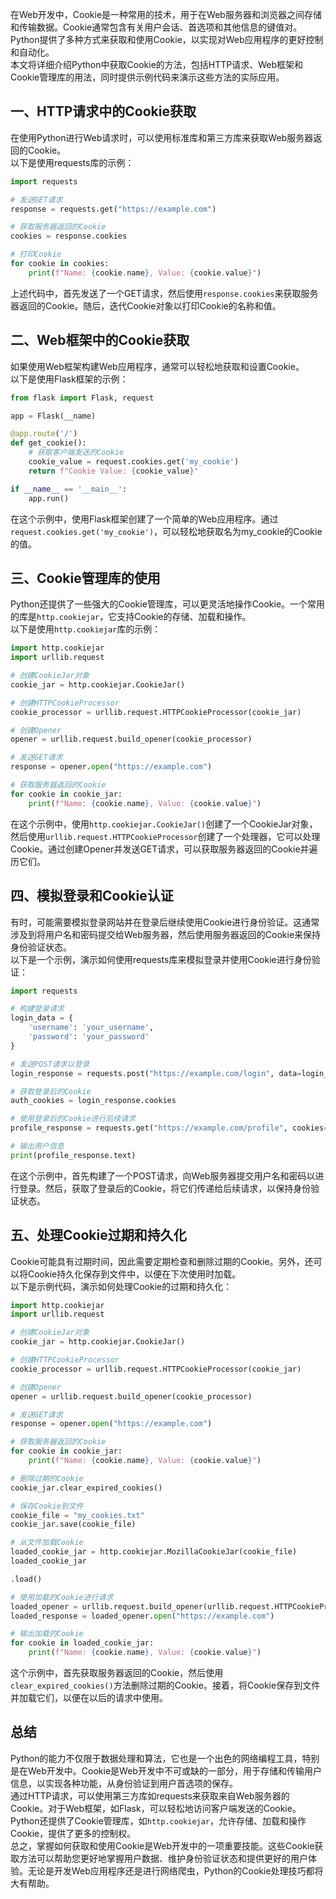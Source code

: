 在Web开发中，Cookie是一种常用的技术，用于在Web服务器和浏览器之间存储和传输数据。Cookie通常包含有关用户会话、首选项和其他信息的键值对。Python提供了多种方式来获取和使用Cookie，以实现对Web应用程序的更好控制和自动化。<br />本文将详细介绍Python中获取Cookie的方法，包括HTTP请求、Web框架和Cookie管理库的用法，同时提供示例代码来演示这些方法的实际应用。

## 一、HTTP请求中的Cookie获取
在使用Python进行Web请求时，可以使用标准库和第三方库来获取Web服务器返回的Cookie。<br />以下是使用requests库的示例：
```python
import requests

# 发送GET请求
response = requests.get("https://example.com")

# 获取服务器返回的Cookie
cookies = response.cookies

# 打印Cookie
for cookie in cookies:
    print(f"Name: {cookie.name}, Value: {cookie.value}")
```
上述代码中，首先发送了一个GET请求，然后使用`response.cookies`来获取服务器返回的Cookie。随后，迭代Cookie对象以打印Cookie的名称和值。

## 二、Web框架中的Cookie获取
如果使用Web框架构建Web应用程序，通常可以轻松地获取和设置Cookie。<br />以下是使用Flask框架的示例：
```python
from flask import Flask, request

app = Flask(__name)

@app.route('/')
def get_cookie():
    # 获取客户端发送的Cookie
    cookie_value = request.cookies.get('my_cookie')
    return f"Cookie Value: {cookie_value}"

if __name__ == '__main__':
    app.run()
```
在这个示例中，使用Flask框架创建了一个简单的Web应用程序。通过`request.cookies.get('my_cookie')`，可以轻松地获取名为my_cookie的Cookie的值。

## 三、Cookie管理库的使用
Python还提供了一些强大的Cookie管理库，可以更灵活地操作Cookie。一个常用的库是`http.cookiejar`，它支持Cookie的存储、加载和操作。<br />以下是使用`http.cookiejar`库的示例：
```python
import http.cookiejar
import urllib.request

# 创建CookieJar对象
cookie_jar = http.cookiejar.CookieJar()

# 创建HTTPCookieProcessor
cookie_processor = urllib.request.HTTPCookieProcessor(cookie_jar)

# 创建Opener
opener = urllib.request.build_opener(cookie_processor)

# 发送GET请求
response = opener.open("https://example.com")

# 获取服务器返回的Cookie
for cookie in cookie_jar:
    print(f"Name: {cookie.name}, Value: {cookie.value}")
```
在这个示例中，使用`http.cookiejar.CookieJar()`创建了一个CookieJar对象，然后使用`urllib.request.HTTPCookieProcessor`创建了一个处理器，它可以处理Cookie。通过创建Opener并发送GET请求，可以获取服务器返回的Cookie并遍历它们。

## 四、模拟登录和Cookie认证
有时，可能需要模拟登录网站并在登录后继续使用Cookie进行身份验证。这通常涉及到将用户名和密码提交给Web服务器，然后使用服务器返回的Cookie来保持身份验证状态。<br />以下是一个示例，演示如何使用requests库来模拟登录并使用Cookie进行身份验证：
```python
import requests

# 构建登录请求
login_data = {
    'username': 'your_username',
    'password': 'your_password'
}

# 发送POST请求以登录
login_response = requests.post("https://example.com/login", data=login_data)

# 获取登录后的Cookie
auth_cookies = login_response.cookies

# 使用登录后的Cookie进行后续请求
profile_response = requests.get("https://example.com/profile", cookies=auth_cookies)

# 输出用户信息
print(profile_response.text)
```
在这个示例中，首先构建了一个POST请求，向Web服务器提交用户名和密码以进行登录。然后，获取了登录后的Cookie，将它们传递给后续请求，以保持身份验证状态。
<a name="omSZf"></a>
## 五、处理Cookie过期和持久化
Cookie可能具有过期时间，因此需要定期检查和删除过期的Cookie。另外，还可以将Cookie持久化保存到文件中，以便在下次使用时加载。<br />以下是示例代码，演示如何处理Cookie的过期和持久化：
```python
import http.cookiejar
import urllib.request

# 创建CookieJar对象
cookie_jar = http.cookiejar.CookieJar()

# 创建HTTPCookieProcessor
cookie_processor = urllib.request.HTTPCookieProcessor(cookie_jar)

# 创建Opener
opener = urllib.request.build_opener(cookie_processor)

# 发送GET请求
response = opener.open("https://example.com")

# 获取服务器返回的Cookie
for cookie in cookie_jar:
    print(f"Name: {cookie.name}, Value: {cookie.value}")

# 删除过期的Cookie
cookie_jar.clear_expired_cookies()

# 保存Cookie到文件
cookie_file = "my_cookies.txt"
cookie_jar.save(cookie_file)

# 从文件加载Cookie
loaded_cookie_jar = http.cookiejar.MozillaCookieJar(cookie_file)
loaded_cookie_jar

.load()

# 使用加载的Cookie进行请求
loaded_opener = urllib.request.build_opener(urllib.request.HTTPCookieProcessor(loaded_cookie_jar))
loaded_response = loaded_opener.open("https://example.com")

# 输出加载的Cookie
for cookie in loaded_cookie_jar:
    print(f"Name: {cookie.name}, Value: {cookie.value}")
```
这个示例中，首先获取服务器返回的Cookie，然后使用`clear_expired_cookies()`方法删除过期的Cookie。接着，将Cookie保存到文件并加载它们，以便在以后的请求中使用。
<a name="JbQcb"></a>
## 总结
Python的能力不仅限于数据处理和算法，它也是一个出色的网络编程工具，特别是在Web开发中。Cookie是Web开发中不可或缺的一部分，用于存储和传输用户信息，以实现各种功能，从身份验证到用户首选项的保存。<br />通过HTTP请求，可以使用第三方库如requests来获取来自Web服务器的Cookie。对于Web框架，如Flask，可以轻松地访问客户端发送的Cookie。Python还提供了Cookie管理库，如`http.cookiejar`，允许存储、加载和操作Cookie，提供了更多的控制权。<br />总之，掌握如何获取和使用Cookie是Web开发中的一项重要技能。这些Cookie获取方法可以帮助您更好地掌握用户数据、维护身份验证状态和提供更好的用户体验。无论是开发Web应用程序还是进行网络爬虫，Python的Cookie处理技巧都将大有帮助。
